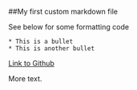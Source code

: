 ##My first custom markdown file

See below for some formatting code

	* This is a bullet
	* This is another bullet
	
[Link to Github](http://www.github.com)

More text.